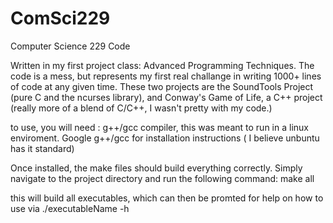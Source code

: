 ComSci229
=========

Computer Science 229 Code


Written in my first project class: Advanced Programming Techniques. The code is a mess, but represents
my first real challange in writing 1000+ lines of code at any given time. These two projects are the SoundTools Project (pure C and the ncurses library),
and Conway's Game of Life, a C++ project (really more of a blend of C/C++, I wasn't pretty with my code.)


to use, you will need :
g++/gcc compiler, this was meant to run in a linux enviroment. Google g++/gcc for installation instructions ( I believe unbuntu has it standard)


Once installed, the make files should build everything correctly. Simply navigate to the project directory and run the following command:
make all

this will build all executables, which can then be promted for help on how to use via ./executableName -h
